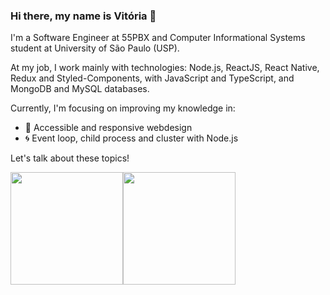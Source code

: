 ### Hi there, my name is Vitória 👋

I'm a Software Engineer at 55PBX and Computer Informational Systems student at University of São Paulo (USP).

At my job, I work mainly with technologies: Node.js, ReactJS, React Native, Redux and Styled-Components, with JavaScript and TypeScript, and MongoDB and MySQL databases.

Currently, I'm focusing on improving my knowledge in:
  - 🎨 Accessible and responsive webdesign
  - 🌀 Event loop, child process and cluster with Node.js

Let's talk about these topics!



<div style='display: flex'>
  <img height="180em" src="https://github-readme-stats.vercel.app/api?username=stoneparker&show_icons=true&theme=dracula&include_all_commits=true&count_private=true"/>
  <img height="180em" src="https://github-readme-stats.vercel.app/api/top-langs/?username=stoneparker&layout=compact&theme=dracula"/>
</div>

<!--
**stoneparker/stoneparker** is a ✨ _special_ ✨ repository because its `README.md` (this file) appears on your GitHub profile.

- 🌱 I’m currently learning Next.js, Node.js and Framer Motion 🤘
- 👯 I’m looking to collaborate on social projects
- 😄 Pronouns: she/her

Here are some ideas to get you started:

- 🔭 I’m currently working on ...
- 🌱 I’m currently learning React, React Native, Node.js, Java and web design, UI/UX.
- 👯 I’m looking to collaborate on ...
- 🤔 I’m looking for help with ...
- 💬 Ask me about ...
- 📫 How to reach me: ...
- 😄 Pronouns: ...
- ⚡ Fun fact: ...
-->
